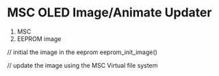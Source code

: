 # MSC OLED Image/Animate Updater

1. MSC
2. EEPROM image   

// initial the image in the eeprom
eeprom_init_image()

// update the image using the MSC Virtual file system
